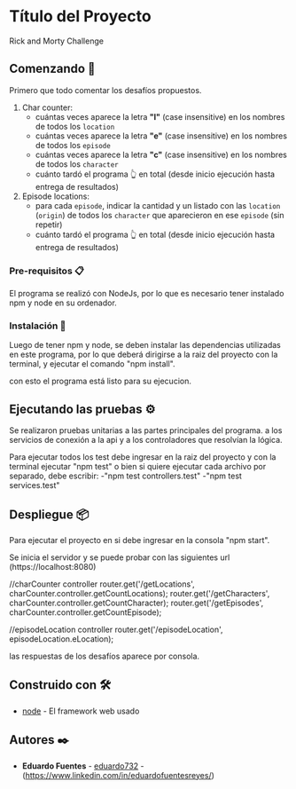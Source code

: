 # Título del Proyecto

Rick and Morty Challenge

## Comenzando 🚀

Primero que todo comentar los desafíos propuestos.
1. Char counter:
    - cuántas veces aparece la letra **"l"** (case insensitive) en los nombres de todos los `location`
    - cuántas veces aparece la letra **"e"** (case insensitive) en los nombres de todos los `episode`
    - cuántas veces aparece la letra **"c"** (case insensitive) en los nombres de todos los `character`
    - cuánto tardó el programa 👆 en total (desde inicio ejecución hasta entrega de resultados)
2. Episode locations:
    - para cada `episode`, indicar la cantidad y un listado con las `location` (`origin`) de todos los `character` que aparecieron en ese `episode` (sin repetir)
    - cuánto tardó el programa 👆 en total (desde inicio ejecución hasta entrega de resultados)


### Pre-requisitos 📋

El programa se realizó con NodeJs, por lo que es necesario tener instalado npm y node en su ordenador.

### Instalación 🔧

Luego de tener npm y node, se deben instalar las dependencias utilizadas en este programa, por lo que deberá dirigirse a la raiz del proyecto con la terminal,
y ejecutar el comando "npm install".

con esto el programa está listo para su ejecucion.

## Ejecutando las pruebas ⚙️

Se realizaron pruebas unitarias a las partes principales del programa.
a los servicios de conexión a la api y a los controladores que resolvían la lógica.

Para ejecutar todos los test debe ingresar en la raiz del proyecto y con la terminal ejecutar "npm test"
o bien si quiere ejecutar cada archivo por separado, debe escribir:
-"npm test controllers.test"
-"npm test services.test"


## Despliegue 📦

Para ejecutar el proyecto en si debe ingresar en la consola "npm start".

Se inicia el servidor y se puede probar con las siguientes url
(https://localhost:8080)

//charCounter controller
router.get('/getLocations', charCounter.controller.getCountLocations);
router.get('/getCharacters', charCounter.controller.getCountCharacter);
router.get('/getEpisodes', charCounter.controller.getCountEpisode);

//episodeLocation controller
router.get('/episodeLocation', episodeLocation.eLocation);

las respuestas de los desafíos aparece por consola.

## Construido con 🛠️

* [node](https://nodejs.dev/) - El framework web usado

## Autores ✒️

* **Eduardo Fuentes**  - [eduardo732](https://github.com/eduardo732) - (https://www.linkedin.com/in/eduardofuentesreyes/)

